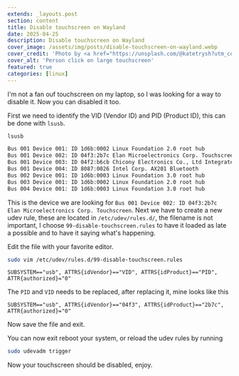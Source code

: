 ```yaml
---
extends: _layouts.post
section: content
title: Disable touchscreen on Wayland
date: 2025-04-25
description: Disable touchscreen on Wayland
cover_image: /assets/img/posts/disable-touchscreen-on-wayland.webp
cover_credit: 'Photo by <a href="https://unsplash.com/@katetrysh?utm_content=creditCopyText&utm_medium=referral&utm_source=unsplash">Kate Trysh</a> on <a href="https://unsplash.com/photos/a-man-is-pointing-at-a-large-poster-LRzkT1gIU8A?utm_content=creditCopyText&utm_medium=referral&utm_source=unsplash">Unsplash</a>'
cover_alt: 'Person click on large touchscreen'
featured: true
categories: [linux]
---
```


I'm not a fan ouf touchscreen on my laptop, so I was looking for a way to disable it. Now you can disabled it too.

First we need to identify the VID (Vendor ID) and PID (Product ID), this can be done with `lsusb`.

```bash
lsusb

Bus 001 Device 001: ID 1d6b:0002 Linux Foundation 2.0 root hub
Bus 001 Device 002: ID 04f3:2b7c Elan Microelectronics Corp. Touchscreen
Bus 001 Device 003: ID 04f2:b6cb Chicony Electronics Co., Ltd Integrated Camera
Bus 001 Device 004: ID 8087:0026 Intel Corp. AX201 Bluetooth
Bus 002 Device 001: ID 1d6b:0003 Linux Foundation 3.0 root hub
Bus 003 Device 001: ID 1d6b:0002 Linux Foundation 2.0 root hub
Bus 004 Device 001: ID 1d6b:0003 Linux Foundation 3.0 root hub
```

This is the device we are looking for `Bus 001 Device 002: ID 04f3:2b7c Elan Microelectronics Corp. Touchscreen`.
Next we have to create a new udev rule, these are located in `/etc/udev/rules.d/`, the filename is not important, 
I choose `99-disable-touchscreen.rules` to have it loaded as late a possible and to have it saying what's happening.

Edit the file with your favorite editor.

```bash
sudo vim /etc/udev/rules.d/99-disable-touchscreen.rules
```

```
SUBSYSTEM=="usb", ATTRS{idVendor}=="VID", ATTRS{idProduct}=="PID", ATTR{authorized}="0"
```

The `PID` and `VID` needs to be replaced, after replacing it, mine looks like this

```
SUBSYSTEM=="usb", ATTRS{idVendor}=="04f3", ATTRS{idProduct}=="2b7c", ATTR{authorized}="0"
```

Now save the file and exit.

You can now exit reboot your system, or reload the udev rules by running

```bash
sudo udevadm trigger
```

Now your touchscreen should be disabled, enjoy.